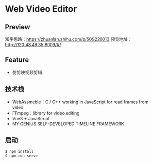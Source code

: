 # Web Video Editor
## Preview
知乎思路：https://zhuanlan.zhihu.com/p/509220013
预览地址：http://120.48.46.35:8009/#/

## Feature
- 仿剪映视频剪辑

## 技术栈
- WebAssmeble：C / C++ working in JavaScript for read frames from video
- FFmpeg：library for video editing
- Vue3 + JavaScript
- MY GENIUS SELF-DEVELOPED TIMELINE FRAMEWORK

## 启动
```
$ npm install
$ npm run serve
```
